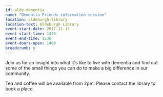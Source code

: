 ```yaml
---
id: alde-dementia
name: "Dementia Friends information session"
location: aldeburgh-library
location-text: Aldeburgh Library
event-start-date: 2017-11-13
event-start-time: 1430
event-end-time: 1530
event-doors-open: 1400
breadcrumb: y
---
```


Join us for an insight into what it's like to live with dementia and find out some of the small things you can do to make a big difference in our community.

Tea and coffee will be available from 2pm. Please contact the library to book a place.
